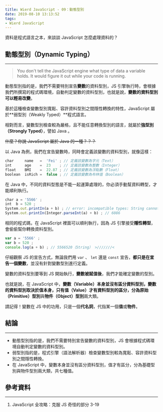 ```yaml
---
title: Wierd JavaScript - 09：動態型別
date: 2019-08-10 13:13:52
tags:
- Wierd JavaScript
---
```


資料是程式語言之本，來談談 JavaScript 怎麼處理資料的？

<!-- more -->

## 動態型別（Dynamic Typing）
---


> You don't tell the JavaScript engine what type of data a variable holds. 
> It would figure it out while your code is running.  



動態型別指的是，我們不需要特別宣告**變數**的資料型別，JS 引擎執行時，會根據我們所撰寫的程式碼環境，自動判定變數的資料型別，也就是說，**變數的資料型別可以輕易改變**。

基於這種檢查變數型別寬鬆、容許資料型別之間隱性轉換的特性，JavaScript 屬於**弱型別（Weakly Typed）**程式語言。

相對而言，變數型別檢查較為嚴格，且不能任意轉換型別的語言，就屬於**強型別（Strongly Typed）**，譬如 Java 。

~~什麼？你說 JavaScript 屬於 Java 的一種？？？~~

以 Java 為例，我們在宣告變數時，同時會定義該變數的資料型別，就像這樣：

```javascript
char     name   =  'Fei' ; // 定義該變數為字元（Text）
int      age    =  23    ; // 定義該變數為整數（Integer）
float    BMI    =  22.87 ; // 定義該變數為浮點數（Float）
boolean  isRich =  false ; // 定義該變數為布林值（Boolean）
```

在 Java 中，不同的資料型態是不能一起運算處理的，你必須手動幫資料轉型，才能順利執行。

```javascript
char a = '5566' ;
int  b = 520 ;
System.out.printIn(a + b) ; // error: incompatible types: String cannot be converted to int
System.out.printIn(Integer.parseInt(a) + b) ; // 6086 
```

相同的程式碼，在 JavaScript 裡面可以順利執行，因為 JS 引擎接受**隱性轉型**，會偷偷幫你轉換資料型別。

```javascript
var a = '5566' ;
var b = 520 ;
console.log(a + b) ; // 5566520（String） >///////<
```

仔細觀察 JS 的宣告方式，無論我們用 `var` 、 `let` 還是 `const` 宣告，**都只是在宣告一個變數**，並沒有針對變數型別進行定義。

變數的資料型別要等到 JS 開始執行，**變數被賦值後**，我們才能確定變數的型別。

也就是說，在 JavaScript 中，**變數（Variable）**本身並沒有區分資料型別，變數的資料型別取決於值本身，只有**值（Value）**才有資料型別的區分，分為**原始（Primitive）型別**與**物件（Object）型別**兩大類。

請記得！變數在 JS 中的功用，只是一個**代名詞**，代指某一個**值**或**物件**。



## 結論
---
* 動態型別指的是，我們不需要特別宣告變數的資料型別，JS 會根據程式碼環境自動判定變數的資料型別。
* 弱型別指的是，程式引擎（語法解析器）檢查變數型別較為寬鬆、容許資料型別之間隱性轉換。
* 在 JavaScript 中，變數本身並沒有區分資料型別，值才有區分，分為基礎型別與物件型別兩大類，共七種值。

## 參考資料
---
1. JavaScript 全攻略：克服 JS 奇怪的部分 3-19



